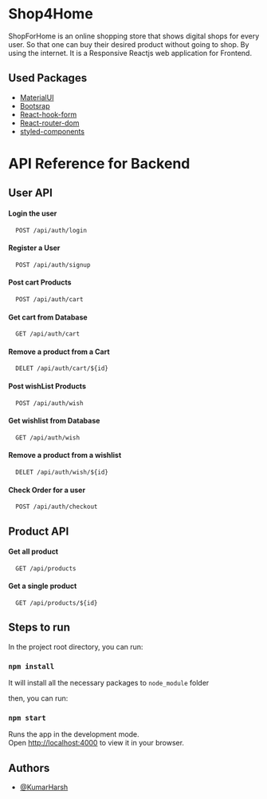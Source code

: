 
# Shop4Home

ShopForHome is an online shopping store that shows digital shops for every user. So that one can buy their desired product without going to shop. By using the internet. It is a Responsive Reactjs web application for Frontend.


## Used Packages

 - [MaterialUI](https://www.npmjs.com/package/@material-ui/core)
 - [Bootsrap](https://www.npmjs.com/package/bootstrap)
 - [React-hook-form](https://www.npmjs.com/package/react-hook-form)
 - [React-router-dom](https://www.npmjs.com/package/react-router-dom)
 - [styled-components](https://www.npmjs.com/package/styled-components)
 
# API Reference for Backend

## User API

#### Login the user

```http
  POST /api/auth/login
```
#### Register a User

```http
  POST /api/auth/signup
```
#### Post cart Products

```http
  POST /api/auth/cart
```
#### Get cart from Database

```http
  GET /api/auth/cart
```

#### Remove a product from a Cart

```http
  DELET /api/auth/cart/${id}
```
#### Post wishList Products

```http
  POST /api/auth/wish
```
#### Get wishlist from Database

```http
  GET /api/auth/wish
```

#### Remove a product from a wishlist

```http
  DELET /api/auth/wish/${id}
```

#### Check Order for a user
```http
  POST /api/auth/checkout
```

## Product API
#### Get all product

```http
  GET /api/products
```
#### Get a single product

```http
  GET /api/products/${id}
```
## Steps to run
In the project root directory, you can run:

### `npm install `

It will install all the necessary packages to `node_module` folder

then, you can run:

### `npm start`

Runs the app in the development mode.\
Open [http://localhost:4000](http://localhost:4000) to view it in your browser.

## Authors

- [@KumarHarsh](https://github.com/KumarHarsh2001)
